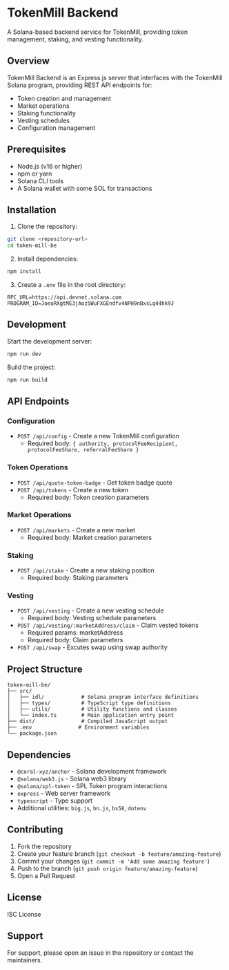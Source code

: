 # TokenMill Backend

A Solana-based backend service for TokenMill, providing token management, staking, and vesting functionality.

## Overview

TokenMill Backend is an Express.js server that interfaces with the TokenMill Solana program, providing REST API endpoints for:
- Token creation and management
- Market operations
- Staking functionality
- Vesting schedules
- Configuration management

## Prerequisites

- Node.js (v16 or higher)
- npm or yarn
- Solana CLI tools
- A Solana wallet with some SOL for transactions

## Installation

1. Clone the repository:
```bash
git clone <repository-url>
cd token-mill-be
```

2. Install dependencies:
```bash
npm install
```

3. Create a `.env` file in the root directory:
```env
RPC_URL=https://api.devnet.solana.com
PROGRAM_ID=JoeaRXgtME3jAoz5WuFXGEndfv4NPH9nBxsLq44hk9J
```

## Development

Start the development server:
```bash
npm run dev
```

Build the project:
```bash
npm run build
```

## API Endpoints

### Configuration
- `POST /api/config` - Create a new TokenMill configuration
  - Required body: `{ authority, protocolFeeRecipient, protocolFeeShare, referralFeeShare }`

### Token Operations
- `POST /api/quote-token-badge` - Get token badge quote
- `POST /api/tokens` - Create a new token
  - Required body: Token creation parameters

### Market Operations
- `POST /api/markets` - Create a new market
  - Required body: Market creation parameters

### Staking
- `POST /api/stake` - Create a new staking position
  - Required body: Staking parameters

### Vesting
- `POST /api/vesting` - Create a new vesting schedule
  - Required body: Vesting schedule parameters
- `POST /api/vesting/:marketAddress/claim` - Claim vested tokens
  - Required params: marketAddress
  - Required body: Claim parameters
- `POST /api/swap` - Excutes swap using swap authority 

## Project Structure

```
token-mill-be/
├── src/
│   ├── idl/            # Solana program interface definitions
│   ├── types/          # TypeScript type definitions
│   ├── utils/          # Utility functions and classes
│   └── index.ts        # Main application entry point
├── dist/               # Compiled JavaScript output
├── .env               # Environment variables
└── package.json
```

## Dependencies

- `@coral-xyz/anchor` - Solana development framework
- `@solana/web3.js` - Solana web3 library
- `@solana/spl-token` - SPL Token program interactions
- `express` - Web server framework
- `typescript` - Type support
- Additional utilities: `big.js`, `bn.js`, `bs58`, `dotenv`

## Contributing

1. Fork the repository
2. Create your feature branch (`git checkout -b feature/amazing-feature`)
3. Commit your changes (`git commit -m 'Add some amazing feature'`)
4. Push to the branch (`git push origin feature/amazing-feature`)
5. Open a Pull Request

## License

ISC License

## Support

For support, please open an issue in the repository or contact the maintainers.
